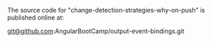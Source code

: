 The source code for "change-detection-strategies-why-on-push" is published online at:

git@github.com:AngularBootCamp/output-event-bindings.git
